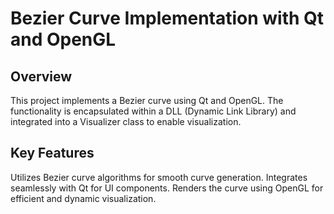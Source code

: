 # Bezier Curve Implementation with Qt and OpenGL
## Overview
This project implements a Bezier curve using Qt and OpenGL. The functionality is encapsulated within a DLL (Dynamic Link Library) and integrated into a Visualizer class to enable visualization.

## Key Features
Utilizes Bezier curve algorithms for smooth curve generation.
Integrates seamlessly with Qt for UI components.
Renders the curve using OpenGL for efficient and dynamic visualization.
